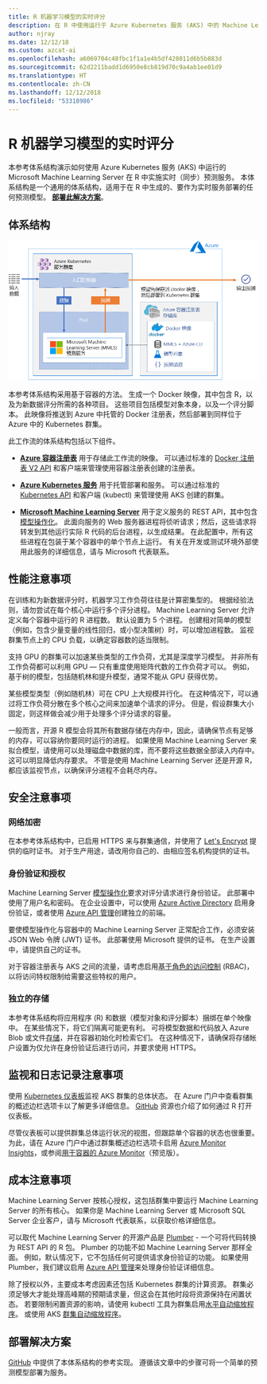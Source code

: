 ```yaml
---
title: R 机器学习模型的实时评分
description: 在 R 中使用运行于 Azure Kubernetes 服务 (AKS) 中的 Machine Learning Server 实现实时预测服务。
author: njray
ms.date: 12/12/18
ms.custom: azcat-ai
ms.openlocfilehash: a6069704c48fbc1f1a1e4b5df428011d6b5b883d
ms.sourcegitcommit: 62d2211badd1d6950e8cb819d70c9a4ab1ee01d9
ms.translationtype: HT
ms.contentlocale: zh-CN
ms.lasthandoff: 12/12/2018
ms.locfileid: "53318986"
---
```

# <a name="real-time-scoring-of-r-machine-learning-models"></a>R 机器学习模型的实时评分

本参考体系结构演示如何使用 Azure Kubernetes 服务 (AKS) 中运行的 Microsoft Machine Learning Server 在 R 中实施实时（同步）预测服务。 本体系结构是一个通用的体系结构，适用于在 R 中生成的、要作为实时服务部署的任何预测模型。 **[部署此解决方案][github]**。

## <a name="architecture"></a>体系结构

![Azure 上 R 机器学习模型的实时评分][0]

本参考体系结构采用基于容器的方法。 生成一个 Docker 映像，其中包含 R，以及为新数据评分所需的各种项目。 这些项目包括模型对象本身，以及一个评分脚本。 此映像将推送到 Azure 中托管的 Docker 注册表，然后部署到同样位于 Azure 中的 Kubernetes 群集。

此工作流的体系结构包括以下组件。

- **[Azure 容器注册表][acr]** 用于存储此工作流的映像。 可以通过标准的 [Docker 注册表 V2 API][docker] 和客户端来管理使用容器注册表创建的注册表。

- **[Azure Kubernetes 服务][aks]** 用于托管部署和服务。 可以通过标准的 [Kubernetes API][k-api] 和客户端 (kubectl) 来管理使用 AKS 创建的群集。

- **[Microsoft Machine Learning Server][mmls]** 用于定义服务的 REST API，其中包含[模型操作化][operationalization]。 此面向服务的 Web 服务器进程将侦听请求；然后，这些请求将转发到其他运行实际 R 代码的后台进程，以生成结果。 在此配置中，所有这些进程在包装于某个容器中的单个节点上运行。 有关在开发或测试环境外部使用此服务的详细信息，请与 Microsoft 代表联系。

## <a name="performance-considerations"></a>性能注意事项

在训练和为新数据评分时，机器学习工作负荷往往是计算密集型的。 根据经验法则，请勿尝试在每个核心中运行多个评分进程。 Machine Learning Server 允许定义每个容器中运行的 R 进程数。 默认设置为 5 个进程。 创建相对简单的模型（例如，包含少量变量的线性回归，或小型决策树）时，可以增加进程数。 监视群集节点上的 CPU 负载，以确定容器数的适当限制。

支持 GPU 的群集可以加速某些类型的工作负荷，尤其是深度学习模型。 并非所有工作负荷都可以利用 GPU &mdash; 只有重度使用矩阵代数的工作负荷才可以。 例如，基于树的模型，包括随机林和提升模型，通常不能从 GPU 获得优势。

某些模型类型（例如随机林）可在 CPU 上大规模并行化。 在这种情况下，可以通过将工作负荷分散在多个核心之间来加速单个请求的评分。 但是，假设群集大小固定，则这样做会减少用于处理多个评分请求的容量。

一般而言，开源 R 模型会将其所有数据存储在内存中，因此，请确保节点有足够的内存，可以容纳你要同时运行的进程。 如果使用 Machine Learning Server 来拟合模型，请使用可以处理磁盘中数据的库，而不要将这些数据全部读入内存中。 这可以明显降低内存要求。 不管是使用 Machine Learning Server 还是开源 R，都应该监视节点，以确保评分进程不会耗尽内存。

## <a name="security-considerations"></a>安全注意事项

### <a name="network-encryption"></a>网络加密

在本参考体系结构中，已启用 HTTPS 来与群集通信，并使用了 [Let's Encrypt][encrypt] 提供的临时证书。 对于生产用途，请改用你自己的、由相应签名机构提供的证书。

### <a name="authentication-and-authorization"></a>身份验证和授权

Machine Learning Server [模型操作化][operationalization]要求对评分请求进行身份验证。 此部署中使用了用户名和密码。 在企业设置中，可以使用 [Azure Active Directory][AAD] 启用身份验证，或者使用 [Azure API 管理][API]创建独立的前端。

要使模型操作化与容器中的 Machine Learning Server 正常配合工作，必须安装 JSON Web 令牌 (JWT) 证书。 此部署使用 Microsoft 提供的证书。 在生产设置中，请提供自己的证书。

对于容器注册表与 AKS 之间的流量，请考虑启用[基于角色的访问控制][rbac] (RBAC)，以将访问特权限制给需要这些特权的用户。 

### <a name="separate-storage"></a>独立的存储

本参考体系结构将应用程序 (R) 和数据（模型对象和评分脚本）捆绑在单个映像中。 在某些情况下，将它们隔离可能更有利。 可将模型数据和代码放入 Azure Blob 或文件[存储][storage]，并在容器初始化时检索它们。 在这种情况下，请确保将存储帐户设置为仅允许在身份验证后进行访问，并要求使用 HTTPS。

## <a name="monitoring-and-logging-considerations"></a>监视和日志记录注意事项

使用 [Kubernetes 仪表板][dashboard]监视 AKS 群集的总体状态。 在 Azure 门户中查看群集的概述边栏选项卡以了解更多详细信息。 [GitHub][github] 资源也介绍了如何通过 R 打开仪表板。

尽管仪表板可以提供群集总体运行状况的视图，但跟踪单个容器的状态也很重要。 为此，请在 Azure 门户中通过群集概述边栏选项卡启用 [Azure Monitor Insights][monitor]，或参阅[用于容器的 Azure Monitor][monitor-containers]（预览版）。

## <a name="cost-considerations"></a>成本注意事项

Machine Learning Server 按核心授权，这包括群集中要运行 Machine Learning Server 的所有核心。 如果你是 Machine Learning Server 或 Microsoft SQL Server 企业客户，请与 Microsoft 代表联系，以获取价格详细信息。

可以取代 Machine Learning Server 的开源产品是 [Plumber][plumber] - 一个可将代码转换为 REST API 的 R 包。 Plumber 的功能不如 Machine Learning Server 那样全面。 例如，默认情况下，它不包括任何可提供请求身份验证的功能。 如果使用 Plumber，我们建议启用 [Azure API 管理][API]来处理身份验证详细信息。

除了授权以外，主要成本考虑因素还包括 Kubernetes 群集的计算资源。 群集必须足够大才能处理高峰期的预期请求量，但这会在其他时段将资源保持在闲置状态。 若要限制闲置资源的影响，请使用 kubectl 工具为群集启用[水平自动缩放程序][autoscaler]。 或使用 AKS [群集自动缩放程序][cluster-autoscaler]。

## <a name="deploy-the-solution"></a>部署解决方案

[GitHub][github] 中提供了本体系结构的参考实现。 遵循该文章中的步骤可将一个简单的预测模型部署为服务。

<!-- links -->
[AAD]: /azure/active-directory/fundamentals/active-directory-whatis
[API]: /azure/api-management/api-management-key-concepts
[ACR]: /azure/container-registry/container-registry-intro
[AKS]: /azure/aks/intro-kubernetes
[autoscaler]: https://kubernetes.io/docs/tasks/run-application/horizontal-pod-autoscale/
[cluster-autoscaler]: /azure/aks/autoscaler
[monitor]: /azure/monitoring/monitoring-container-insights-overview
[dashboard]: /azure/aks/kubernetes-dashboard
[docker]: https://docs.docker.com/registry/spec/api/
[encrypt]: https://letsencrypt.org/
[gitHub]: https://github.com/Azure/RealtimeRDeployment
[K-API]: https://kubernetes.io/docs/reference/
[MMLS]: /machine-learning-server/what-is-machine-learning-server
[monitor-containers]: /azure/azure-monitor/insights/container-insights-overview
[operationalization]: /machine-learning-server/what-is-operationalization
[plumber]: https://www.rplumber.io
[RBAC]: /azure/role-based-access-control/overview
[storage]: /azure/storage/common/storage-introduction
[0]: ./_images/realtime-scoring-r.png
